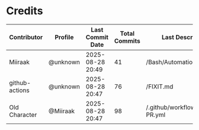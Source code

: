 # Credits

| Contributor | Profile | Last Commit Date | Total Commits | Last Description/Path |
|-------------|---------|------------------|----------------|-------------------------|
| Miiraak | @unknown | 2025-08-28 20:49 | 41 | /Bash/Automation/SearchCVE.md |
| github-actions | @unknown | 2025-08-28 20:47 | 76 | /FIXIT.md |
| Old Character | @Miiraak | 2025-08-28 20:47 | 98 | /.github/workflows/Analysis-PR.yml |

<!-- This file is automatically updated by workflow. Additions will appear below. -->
